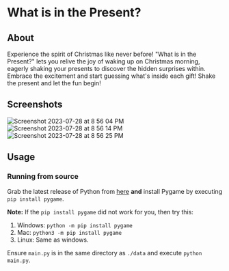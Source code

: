 # What is in the Present?

## About
Experience the spirit of Christmas like never before! "What is in the Present?" lets you relive the joy of waking up on Christmas morning, eagerly shaking your presents to discover the hidden surprises within. Embrace the excitement and start guessing what's inside each gift! Shake the present and let the fun begin!


## Screenshots
![Screenshot 2023-07-28 at 8 56 04 PM](https://github.com/neelgunda/what-is-in-the-present/assets/120408365/fc9204f3-6c5a-403c-b9c6-99131a0f6514)
![Screenshot 2023-07-28 at 8 56 14 PM](https://github.com/neelgunda/what-is-in-the-present/assets/120408365/39adb7a5-18c4-4bce-bf7d-da3756836815)
![Screenshot 2023-07-28 at 8 56 25 PM](https://github.com/neelgunda/what-is-in-the-present/assets/120408365/4d93105b-2642-4d36-a9b9-78d1d92de40f)


## Usage
### Running from source
Grab the latest release of Python from [here](https://www.python.org/downloads/) **and** install Pygame by executing ``pip install pygame``.

**Note:** If the ``pip install pygame`` did not work for you, then try this:
1. Windows:
``python -m pip install pygame``
2. Mac: 
``python3 -m pip install pygame``
3. Linux:
Same as windows.

Ensure ``main.py`` is in the same directory as ``./data`` and execute  ``python main.py``.






